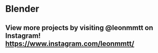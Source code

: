 # Blender

## View more projects by visiting @leonmmtt on Instagram! https://www.instagram.com/leonmmtt/
